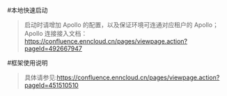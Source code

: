 #本地快速启动
> 启动时请增加 Apollo 的配置，以及保证环境可连通对应租户的 Apollo；
> Apollo 连接接入文档：https://confluence.enncloud.cn/pages/viewpage.action?pageId=492667947

#框架使用说明
> 具体请参见:https://confluence.enncloud.cn/pages/viewpage.action?pageId=451510510
